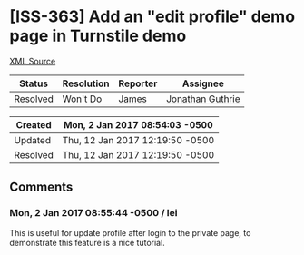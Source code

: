 # [ISS-363] Add an "edit profile" demo page in Turnstile demo

[XML Source](./xml/ISS-363.xml)
<p></p>





Status|Resolution|Reporter|Assignee
------|----------|--------|--------
Resolved|Won't Do|[James](Lei)|[Jonathan Guthrie]($jono)





Created|Mon, 2 Jan 2017 08:54:03 -0500
-------|--------------
Updated|Thu, 12 Jan 2017 12:19:50 -0500
Resolved|Thu, 12 Jan 2017 12:19:50 -0500


## Comments




### Mon, 2 Jan 2017 08:55:44 -0500 / lei 

<p><p>This is useful for update profile after login to the private page, to demonstrate this feature is a nice tutorial.</p></p>


